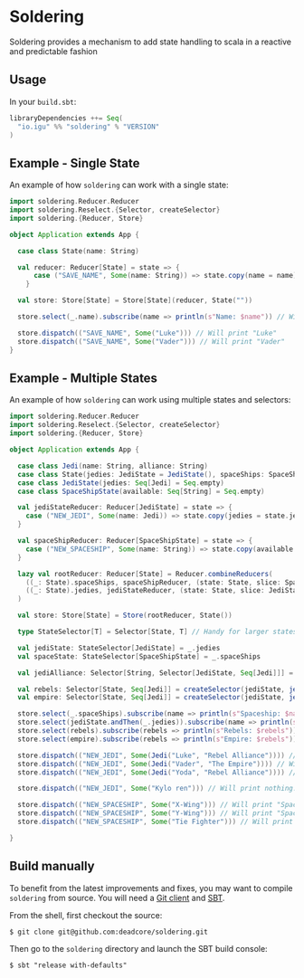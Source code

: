 # Soldering
Soldering provides a mechanism to add state handling to scala in a reactive and predictable fashion

## Usage

In your `build.sbt`:

```sbt
libraryDependencies ++= Seq(
  "io.igu" %% "soldering" % "VERSION"
)
```

## Example - Single State
An example of how `soldering` can work with a single state:

```scala
import soldering.Reducer.Reducer
import soldering.Reselect.{Selector, createSelector}
import soldering.{Reducer, Store}

object Application extends App {

  case class State(name: String)

  val reducer: Reducer[State] = state => {
      case ("SAVE_NAME", Some(name: String)) => state.copy(name = name)
    }

  val store: Store[State] = Store[State](reducer, State(""))

  store.select(_.name).subscribe(name => println(s"Name: $name")) // Will print ""

  store.dispatch(("SAVE_NAME", Some("Luke"))) // Will print "Luke"
  store.dispatch(("SAVE_NAME", Some("Vader"))) // Will print "Vader"
}
```

## Example - Multiple States
An example of how `soldering` can work using multiple states and selectors:

```scala
import soldering.Reducer.Reducer
import soldering.Reselect.{Selector, createSelector}
import soldering.{Reducer, Store}

object Application extends App {

  case class Jedi(name: String, alliance: String)
  case class State(jedies: JediState = JediState(), spaceShips: SpaceShipState = SpaceShipState())
  case class JediState(jedies: Seq[Jedi] = Seq.empty)
  case class SpaceShipState(available: Seq[String] = Seq.empty)

  val jediStateReducer: Reducer[JediState] = state => {
    case ("NEW_JEDI", Some(name: Jedi)) => state.copy(jedies = state.jedies :+ name)
  }

  val spaceShipReducer: Reducer[SpaceShipState] = state => {
    case ("NEW_SPACESHIP", Some(name: String)) => state.copy(available = state.available :+ name)
  }

  lazy val rootReducer: Reducer[State] = Reducer.combineReducers(
    ((_: State).spaceShips, spaceShipReducer, (state: State, slice: SpaceShipState) => state.copy(spaceShips = slice)),
    ((_: State).jedies, jediStateReducer, (state: State, slice: JediState) => state.copy(jedies = slice))
  )

  val store: Store[State] = Store(rootReducer, State())

  type StateSelector[T] = Selector[State, T] // Handy for larger states

  val jediState: StateSelector[JediState] = _.jedies
  val spaceState: StateSelector[SpaceShipState] = _.spaceShips

  val jediAlliance: Selector[String, Selector[JediState, Seq[Jedi]]] = (alliance: String) => _.jedies.filter(_.alliance == alliance)

  val rebels: Selector[State, Seq[Jedi]] = createSelector(jediState, jediAlliance("Rebel Alliance"))
  val empire: Selector[State, Seq[Jedi]] = createSelector(jediState, jediAlliance("The Empire"))

  store.select(_.spaceShips).subscribe(name => println(s"Spaceship: $name")) // Will print "Spaceship: Seq()"
  store.select(jediState.andThen(_.jedies)).subscribe(name => println(s"Jedies: $name")) // Will print "Jedies: Seq()"
  store.select(rebels).subscribe(rebels => println(s"Rebels: $rebels")) // Will print "Rebels: Seq()"
  store.select(empire).subscribe(rebels => println(s"Empire: $rebels")) // Will print "Empire: Seq()"

  store.dispatch(("NEW_JEDI", Some(Jedi("Luke", "Rebel Alliance")))) // Will print "Jedies: List(Jedi(Luke,Rebel Alliance))" & "Rebels: List(Jedi(Luke,Rebel Alliance))"
  store.dispatch(("NEW_JEDI", Some(Jedi("Vader", "The Empire")))) // Will print "Jedies: List(Jedi(Luke,Rebel Alliance), Jedi(Vader,The Empire))" & "Empire: List(Jedi(Vader,The Empire))"
  store.dispatch(("NEW_JEDI", Some(Jedi("Yoda", "Rebel Alliance")))) // Will print "Jedies: List(Jedi(Luke,Rebel Alliance), Jedi(Vader,The Empire), Jedi(Yoda,Rebel Alliance))" & Rebels: "List(Jedi(Luke,Rebel Alliance), Jedi(Yoda,Rebel Alliance))"

  store.dispatch(("NEW_JEDI", Some("Kylo ren"))) // Will print nothing. No loss really if I'm honest

  store.dispatch(("NEW_SPACESHIP", Some("X-Wing"))) // Will print "Spaceship: List(X-Wing)"
  store.dispatch(("NEW_SPACESHIP", Some("Y-Wing"))) // Will print "Spaceship: List(X-Wing, Y-Wing)"
  store.dispatch(("NEW_SPACESHIP", Some("Tie Fighter"))) // Will print "Spaceship: List(X-Wing, Y-Wing, Tie Fighter)"

}
```

## Build manually

To benefit from the latest improvements and fixes, you may want to compile `soldering` from source. You will need a [Git client](http://git-scm.com/) and [SBT](http://www.scala-sbt.org).

From the shell, first checkout the source:

```
$ git clone git@github.com:deadcore/soldering.git
```

Then go to the `soldering` directory and launch the SBT build console:

```
$ sbt "release with-defaults"
```

